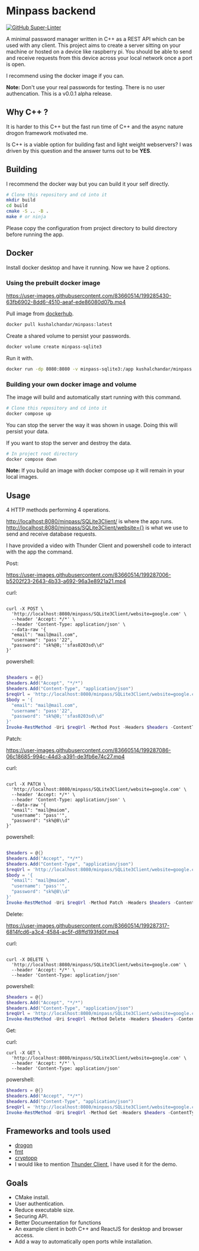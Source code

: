 # Minpass backend

[![GitHub Super-Linter](https://github.com/Kushal-Chandar/minpass/workflows/Lint%20Code%20Base/badge.svg)](https://github.com/marketplace/actions/super-linter)

A minimal password manager written in C++ as a REST API which can be used with any client.
This project aims to create a server sitting on your machine or hosted on a device like raspberry pi.
You should be able to send and receive requests from this device across your local network once a port is open.

I recommend using the docker image if you can.

**Note:** Don't use your real passwords for testing. There is no user authencation.
This is a v0.0.1 alpha release.

## Why C++ ?

It is harder to this C++ but the fast run time of C++ and the async nature drogon framework motivated me.

Is C++ is a viable option for building fast and light weight webservers?
I was driven by this question and the answer turns out to be **YES**.

## Building

I recommend the docker way but you can build it your self directly.

```bash
# Clone this repository and cd into it
mkdir build
cd build
cmake -S .. -B .
make # or ninja
```

Please copy the configuration from project directory to build directory before running the app.

## Docker

Install docker desktop and have it running. Now we have 2 options.

### Using the prebuilt docker image

<https://user-images.githubusercontent.com/83660514/199285430-63fb6902-8dd6-4510-aeaf-ede86080d07b.mp4>

Pull image from [dockerhub](https://hub.docker.com/repository/docker/kushalchandar/minpass).

```bash
docker pull kushalchandar/minpass:latest
```

Create a shared volume to persist your passwords.

```bash
docker volume create minpass-sqlite3
```

Run it with.

```bash
docker run -dp 8080:8080 -v minpass-sqlite3:/app kushalchandar/minpass:latest
```

### Building your own docker image and volume

The image will build and automatically start running with this command.

```bash
# Clone this repository and cd into it
docker compose up
```

You can stop the server the way it was shown in usage. Doing this will persist your data.

If you want to stop the server and destroy the data.

```bash
# In project root directory
docker compose down
```

**Note:** If you build an image with docker compose up it will remain in your local images.

## Usage

4 HTTP methods performing 4 operations.

<http://localhost:8080/minpass/SQLite3Client/> is where the app runs.
<http://localhost:8080/minpass/SQLite3Client/website={}> is what we use to send and receive database requests.

I have provided a video with Thunder Client and powershell code to interact with the app the command.

Post:

<https://user-images.githubusercontent.com/83660514/199287006-b5202f23-2643-4b33-a692-96a3e8921a21.mp4>

curl:

```curl

curl -X POST \
  'http://localhost:8080/minpass/SQLite3Client/website=google.com' \
  --header 'Accept: */*' \
  --header 'Content-Type: application/json' \
  --data-raw '{
  "email": "mail@mail.com",
  "username": "pass''22",
  "password": "sk%@8;''sfas0203sd\\d"
}'
```

powershell:

```powershell

$headers = @{}
$headers.Add("Accept", "*/*")
$headers.Add("Content-Type", "application/json")
$reqUrl = 'http://localhost:8080/minpass/SQLite3Client/website=google.com'
$body = '{
  "email": "mail@mail.com",
  "username": "pass''22",
  "password": "sk%@8;''sfas0203sd\\d"
}'
Invoke-RestMethod -Uri $reqUrl -Method Post -Headers $headers -ContentType 'application/json' -Body $body | ConvertTo-Json
```

Patch:

<https://user-images.githubusercontent.com/83660514/199287086-06c18685-994c-44d3-a391-de3fb6e74c27.mp4>

curl:

```curl

curl -X PATCH \
  'http://localhost:8080/minpass/SQLite3Client/website=google.com' \
  --header 'Accept: */*' \
  --header 'Content-Type: application/json' \
  --data-raw '{
  "email": "mail@maiom",
  "username": "pass''",
  "password": "sk%@8\\d"
}'
```

powershell:

```powershell

$headers = @{}
$headers.Add("Accept", "*/*")
$headers.Add("Content-Type", "application/json")
$reqUrl = 'http://localhost:8080/minpass/SQLite3Client/website=google.com'
$body = '{
  "email": "mail@maiom",
  "username": "pass''",
  "password": "sk%@8\\d"
}'
Invoke-RestMethod -Uri $reqUrl -Method Patch -Headers $headers -ContentType 'application/json' -Body $body | ConvertTo-Json
```

Delete:

<https://user-images.githubusercontent.com/83660514/199287317-6814fcd6-a3c4-4584-ac5f-d8ffd193fd0f.mp4>

curl:

```curl

curl -X DELETE \
  'http://localhost:8080/minpass/SQLite3Client/website=google.com' \
  --header 'Accept: */*' \
  --header 'Content-Type: application/json'
```

powershell:

```powershell
$headers = @{}
$headers.Add("Accept", "*/*")
$headers.Add("Content-Type", "application/json")
$reqUrl = 'http://localhost:8080/minpass/SQLite3Client/website=google.com'
Invoke-RestMethod -Uri $reqUrl -Method Delete -Headers $headers -ContentType 'application/json' -Body $body | ConvertTo-Json
```

Get:

curl:

```curl
curl -X GET \
  'http://localhost:8080/minpass/SQLite3Client/website=google.com' \
  --header 'Accept: */*' \
  --header 'Content-Type: application/json'
```

powershell:

```powershell
$headers = @{}
$headers.Add("Accept", "*/*")
$headers.Add("Content-Type", "application/json")
$reqUrl = 'http://localhost:8080/minpass/SQLite3Client/website=google.com'
Invoke-RestMethod -Uri $reqUrl -Method Get -Headers $headers -ContentType 'application/json' -Body $body | ConvertTo-Json
```

## Frameworks and tools used

- [drogon](https://github.com/drogonframework/drogon)
- [fmt](https://github.com/fmtlib/fmt)
- [cryptopp](https://github.com/weidai11/cryptopp)
- I would like to mention [Thunder Client](https://www.thunderclient.com/), I have used it for the demo.

## Goals

- CMake install.
- User authentication.
- Reduce executable size.
- Securing API.
- Better Documentation for functions
- An example client in both C++ and ReactJS for desktop and browser access.
- Add a way to automatically open ports while installation.
